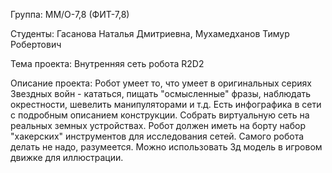 Группа: ММ/О-7,8 (ФИТ-7,8)

Студенты: Гасанова Наталья Дмитриевна, Мухамедханов Тимур Робертович

Тема проекта: Внутренняя сеть робота R2D2

Описание проекта:
Робот умеет то, что умеет в оригинальных сериях Звездных войн - кататься, пищать "осмысленные" фразы, наблюдать окрестности, шевелить манипуляторами и т.д. Есть инфографика в сети с подробным описанием конструкции. Собрать виртуальную сеть на реальных земных устройствах. Робот должен иметь на борту набор "хакерских" инструментов для исследования сетей. Самого робота делать не надо, разумеется. Можно использовать 3д модель в игровом движке для иллюстрации.

